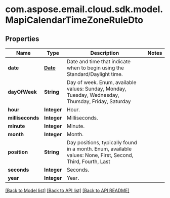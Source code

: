 
# com.aspose.email.cloud.sdk.model.MapiCalendarTimeZoneRuleDto

## Properties
Name | Type | Description | Notes
------------ | ------------- | ------------- | -------------
**date** | [**Date**](Date.md) | Date and time that indicate when to begin using the Standard/Daylight time.              | 
**dayOfWeek** | **String** | Day of week. Enum, available values: Sunday, Monday, Tuesday, Wednesday, Thursday, Friday, Saturday | 
**hour** | **Integer** | Hour.              | 
**milliseconds** | **Integer** | Milliseconds.              | 
**minute** | **Integer** | Minute.              | 
**month** | **Integer** | Month.              | 
**position** | **String** | Day positions, typically found in a month. Enum, available values: None, First, Second, Third, Fourth, Last | 
**seconds** | **Integer** | Seconds.              | 
**year** | **Integer** | Year.              | 


[[Back to Model list]](README.md#documentation-for-models) [[Back to API list]](README.md#documentation-for-api-endpoints) [[Back to API README]](README.md)

